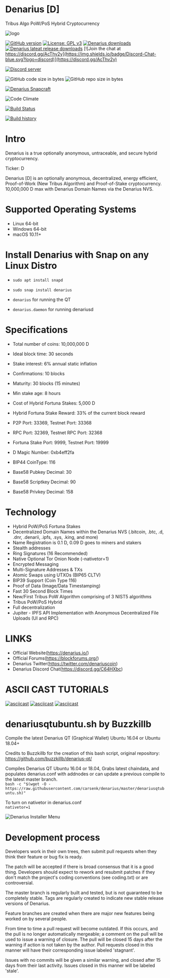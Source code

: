 # Denarius [D]
Tribus Algo PoW/PoS Hybrid Cryptocurrency

![logo](http://i.imgur.com/gIe5vnw.png)

[![GitHub version](https://img.shields.io/github/release/metaspartan/denarius.svg)](https://badge.fury.io/gh/metaspartan%2Fdenarius)
[![License: GPL v3](https://img.shields.io/badge/License-MIT-blue.svg)](https://github.com/metaspartan/denarius/blob/master/COPYING)
[![Denarius downloads](https://img.shields.io/github/downloads/metaspartan/denarius/total.svg)](https://github.com/carsenk/denarius/releases)
[![Denarius lateat release downloads](https://img.shields.io/github/downloads/metaspartan/denarius/latest/total)](https://github.com/metaspartan/denarius/releases)
[![Join the chat at https://discord.gg/AcThv2y](https://img.shields.io/badge/Discord-Chat-blue.svg?logo=discord)](https://discord.gg/AcThv2y)

<a href="https://discord.gg/UPpQy3n"><img src="https://discordapp.com/api/guilds/334361453320732673/embed.png" alt="Discord server" /></a>

![GitHub code size in bytes](https://img.shields.io/github/languages/code-size/metaspartan/denarius.svg) ![GitHub repo size in bytes](https://img.shields.io/github/repo-size/metaspartan/denarius.svg)

[![Denarius Snapcraft](https://snapcraft.io/denarius/badge.svg)](https://snapcraft.io/denarius)

![Code Climate](https://codeclimate.com/github/metaspartan/denarius/badges/gpa.svg)

[![Build Status](https://travis-ci.org/metaspartan/denarius.svg?branch=master)](https://travis-ci.org/metaspartan/denarius)

[![Build history](https://buildstats.info/travisci/chart/metaspartan/denarius?branch=master)](https://travis-ci.org/metaspartan/denarius?branch=master)

Intro
==========================
Denarius is a true optionally anonymous, untraceable, and secure hybrid cryptocurrency.

Ticker: D

Denarius [D] is an optionally anonymous, decentralized, energy efficient, Proof-of-Work (New Tribus Algorithm) and Proof-of-Stake cryptocurrency.
10,000,000 D max with Denarius Domain Names via the Denarius NVS.

Supported Operating Systems
==========================
* Linux 64-bit
* Windows 64-bit
* macOS 10.11+

Install Denarius with Snap on any Linux Distro
==========================
* `sudo apt install snapd`
* `sudo snap install denarius`

* `denarius` for running the QT
* `denarius.daemon` for running denariusd

Specifications
==========================
* Total number of coins: 10,000,000 D
* Ideal block time: 30 seconds
* Stake interest: 6% annual static inflation
* Confirmations: 10 blocks
* Maturity: 30 blocks (15 minutes)
* Min stake age: 8 hours

* Cost of Hybrid Fortuna Stakes: 5,000 D
* Hybrid Fortuna Stake Reward: 33% of the current block reward
* P2P Port: 33369, Testnet Port: 33368
* RPC Port: 32369, Testnet RPC Port: 32368
* Fortuna Stake Port: 9999, Testnet Port: 19999

* D Magic Number: 0xb4eff2fa
* BIP44 CoinType: 116
* Base58 Pubkey Decimal: 30
* Base58 Scriptkey Decimal: 90
* Base58 Privkey Decimal: 158

Technology
==========================
* Hybrid PoW/PoS Fortuna Stakes
* Decentralized Domain Names within the Denarius NVS (.bitcoin, .btc, .d, .dnr, .denarii, .ipfs, .sys, .king, and more)
* Name Registration is 0.1 D, 0.09 D goes to miners and stakers
* Stealth addresses
* Ring Signatures (16 Recommended)
* Native Optional Tor Onion Node (-nativetor=1)
* Encrypted Messaging
* Multi-Signature Addresses & TXs
* Atomic Swaps using UTXOs (BIP65 CLTV)
* BIP39 Support (Coin Type 116)
* Proof of Data (Image/Data Timestamping)
* Fast 30 Second Block Times
* New/First Tribus PoW Algorithm comprising of 3 NIST5 algorithms
* Tribus PoW/PoS Hybrid
* Full decentralization
* Jupiter - IPFS API Implementation with Anonymous Decentralized File Uploads (UI and RPC)

LINKS
==========================
* Official Website(https://denarius.io/)
* Official Forums(https://blockforums.org/)
* Denarius Twitter(https://twitter.com/denariuscoin)
* Denarius Discord Chat(https://discord.gg/C64HXbc)

ASCII CAST TUTORIALS
==========================
[![asciicast](https://asciinema.org/a/179356.png)](https://asciinema.org/a/179356)
[![asciicast](https://asciinema.org/a/179362.png)](https://asciinema.org/a/179362)
[![asciicast](https://asciinema.org/a/179355.png)](https://asciinema.org/a/179355)

denariusqtubuntu.sh by Buzzkillb
===========================
Compile the latest Denarius QT (Graphical Wallet) Ubuntu 16.04 or Ubuntu 18.04+

Credits to Buzzkillb for the creation of this bash script, original repository: https://github.com/buzzkillb/denarius-qt/

Compiles Denarius QT Ubuntu 16.04 or 18.04, Grabs latest chaindata, and populates denarius.conf with addnodes or can update a previous compile to the latest master branch.  
```bash -c "$(wget -O - https://raw.githubusercontent.com/carsenk/denarius/master/denariusqtubuntu.sh)"```  

To turn on nativetor in denarius.conf  
```nativetor=1```  

![Denarius Installer Menu](https://raw.githubusercontent.com/buzzkillb/denarius-qt/master/compile-menu.PNG)  

Development process
===========================

Developers work in their own trees, then submit pull requests when
they think their feature or bug fix is ready.

The patch will be accepted if there is broad consensus that it is a
good thing.  Developers should expect to rework and resubmit patches
if they don't match the project's coding conventions (see coding.txt)
or are controversial.

The master branch is regularly built and tested, but is not guaranteed
to be completely stable. Tags are regularly created to indicate new
stable release versions of Denarius.

Feature branches are created when there are major new features being
worked on by several people.

From time to time a pull request will become outdated. If this occurs, and
the pull is no longer automatically mergeable; a comment on the pull will
be used to issue a warning of closure. The pull will be closed 15 days
after the warning if action is not taken by the author. Pull requests closed
in this manner will have their corresponding issue labeled 'stagnant'.

Issues with no commits will be given a similar warning, and closed after
15 days from their last activity. Issues closed in this manner will be
labeled 'stale'.
